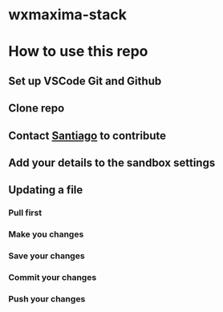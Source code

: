 # wxmaxima-stack

# How to use this repo

## Set up VSCode Git and Github

## Clone repo

## Contact [Santiago](mailto:smborio@idems.international) to contribute

## Add your details to the sandbox settings

## Updating a file

### Pull first

### Make you changes

### Save your changes

### Commit your changes

### Push your changes